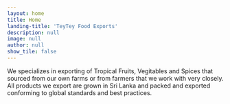 ```yaml
---
layout: home
title: Home
landing-title: 'TeyTey Food Exports'
description: null
image: null
author: null
show_tile: false
---
```


We specializes in exporting of Tropical Fruits, Vegitables and Spices that sourced from our own farms or from farmers that we work with very closely. All products we export are grown in Sri Lanka and packed and exported conforming to global standards and best practices. 
